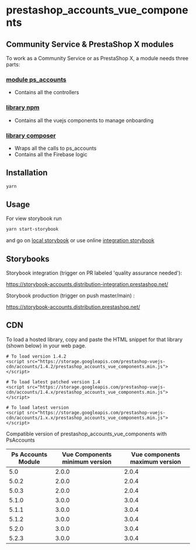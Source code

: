 # prestashop_accounts_vue_components

## Community Service & PrestaShop X modules

To work as a Community Service or as PrestaShop X, a module needs three parts:

### [module ps_accounts](http://github.com/PrestaShopCorp/ps_accounts)

* Contains all the controllers

### [library npm](http://github.com/PrestaShopCorp/prestashop_accounts_vue_components)

* Contains all the vuejs components to manage onboarding

### [library composer](http://github.com/PrestaShopCorp/prestashop_accounts_auth)

* Wraps all the calls to ps_accounts
* Contains all the Firebase logic

## Installation

```bash
yarn
```

## Usage

For view storybook run

```bash
yarn start-storybook
```

and go on [local storybook](http://localhost:33199/?path=/docs/introduction--page)
or use online [integration storybook](https://storybook-accounts.distribution.prestashop.net/?path=/docs/introduction--page)

## Storybooks

Storybook integration (trigger on PR labeled 'quality assurance needed'): 

https://storybook-accounts.distribution-integration.prestashop.net/

Storybook production (trigger on push master/main) : 

https://storybook-accounts.distribution.prestashop.net/

## CDN

To load a hosted library, copy and paste the HTML snippet for that library (shown below) in your web page. 

```
# To load version 1.4.2
<script src="https://storage.googleapis.com/prestashop-vuejs-cdn/accounts/1.4.2/prestashop_accounts_vue_components.min.js"></script>

# To load latest patched version 1.4 
<script src="https://storage.googleapis.com/prestashop-vuejs-cdn/accounts/1.4.x/prestashop_accounts_vue_components.min.js"></script>

# To load latest version
<script src="https://storage.googleapis.com/prestashop-vuejs-cdn/accounts/1.x.x/prestashop_accounts_vue_components.min.js"></script>
```

Compatible version of prestashop_accounts_vue_components with PsAccounts  

| Ps Accounts Module | Vue Components minimum version | Vue components maximum version |
|--------------------|--------------------------------|--------------------------------|
| 5.0                | 2.0.0                          | 2.0.4                          |
| 5.0.2              | 2.0.0                          | 2.0.4                          |
| 5.0.3              | 2.0.0                          | 2.0.4                          |
| 5.1.0              | 3.0.0                          | 3.0.4                          |
| 5.1.1              | 3.0.0                          | 3.0.4                          |
| 5.1.2              | 3.0.0                          | 3.0.4                          |
| 5.2.0              | 3.0.0                          | 3.0.4                          |
| 5.2.3              | 3.0.0                          | 3.0.4                          |
